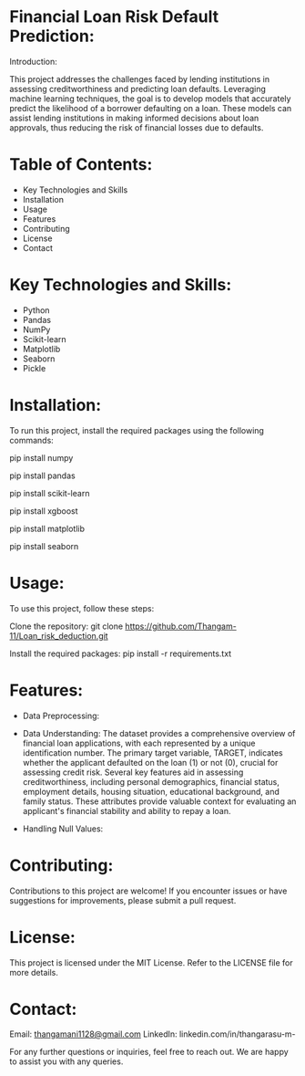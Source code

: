 # Financial Loan Risk Default Prediction:

Introduction:

This project addresses the challenges faced by lending institutions in assessing creditworthiness and predicting loan defaults. Leveraging machine learning techniques, the goal is to develop models that accurately predict the likelihood of a borrower defaulting on a loan. These models can assist lending institutions in making informed decisions about loan approvals, thus reducing the risk of financial losses due to defaults.

# Table of Contents:

* Key Technologies and Skills
* Installation
* Usage
* Features
* Contributing
* License
* Contact

# Key Technologies and Skills:

* Python
* Pandas
* NumPy
* Scikit-learn
* Matplotlib
* Seaborn
* Pickle

# Installation:

To run this project, install the required packages using the following commands:

pip install numpy

pip install pandas

pip install scikit-learn

pip install xgboost

pip install matplotlib

pip install seaborn

# Usage:

To use this project, follow these steps:

Clone the repository: git clone https://github.com/Thangam-11/Loan_risk_deduction.git

Install the required packages: pip install -r requirements.txt

# Features:

* Data Preprocessing:

* Data Understanding: The dataset provides a comprehensive overview of financial loan applications, with each represented by a unique identification number. The primary target variable, TARGET, indicates whether the applicant defaulted on the loan (1) or not (0), crucial for assessing credit risk. Several key features aid in assessing creditworthiness, including personal demographics, financial status, employment details, housing situation, educational background, and family status. These attributes provide valuable context for evaluating an applicant's financial stability and ability to repay a loan.

* Handling Null Values:

# Contributing:
Contributions to this project are welcome! If you encounter issues or have suggestions for improvements, please submit a pull request.

# License:
This project is licensed under the MIT License. Refer to the LICENSE file for more details.

# Contact:

Email: thangamani1128@gmail.com
LinkedIn: linkedin.com/in/thangarasu-m-

For any further questions or inquiries, feel free to reach out. We are happy to assist you with any queries.





